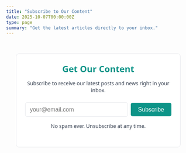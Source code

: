 ```yaml
---
title: "Subscribe to Our Content"
date: 2025-10-07T00:00:00Z
type: page
summary: "Get the latest articles directly to your inbox."
---
```


<style>
/* Variables to easily customize the look */
:root {
  --main-bg-color: #ffffff;
  --text-color: #374151;
  --main-brand-color: #0d9488; /* A clean teal color */
  --light-border-color: #e5e7eb;
}

.minimal-subscription-section {
  max-width: 400px;
  margin: 3rem auto;
  padding: 1.5rem;
  text-align: center;
  background: var(--main-bg-color);
  border: 1px solid var(--light-border-color);
  border-radius: 0.5rem;
  font-family: system-ui, sans-serif;
}

.minimal-subscription-section h2 {
  color: var(--main-brand-color);
  margin-top: 0;
  margin-bottom: 0.5rem;
  font-size: 1.5rem;
}

.minimal-subscription-section p {
  color: var(--text-color);
  margin-bottom: 1.5rem;
}

.form-group {
  display: flex;
  gap: 0.5rem;
  align-items: center;
}

.email-input {
  flex: 1;
  padding: 0.6rem 0.75rem;
  border: 1px solid var(--light-border-color);
  border-radius: 0.3rem;
  font-size: 1rem;
  outline: none;
  transition: border-color 0.2s, box-shadow 0.2s;
}

/* Focus effect using only CSS */
.email-input:focus {
  border-color: var(--main-brand-color);
  box-shadow: 0 0 0 2px rgba(13, 148, 136, 0.2);
}

.submit-button {
  background: var(--main-brand-color);
  color: white;
  border: none;
  padding: 0.6rem 1.25rem;
  border-radius: 0.3rem;
  cursor: pointer;
  font-size: 1rem;
  transition: background 0.2s;
}

/* Hover effect using only CSS */
.submit-button:hover {
  background: #0f766e; /* A slightly darker shade */
}

.disclaimer {
  font-size: 0.875rem;
  color: #9ca3af;
  margin-top: 1rem;
}
</style>

<div class="container">
<section class="minimal-subscription-section">
  <h2>Get Our Content</h2>
  <p>
    Subscribe to receive our latest posts and news right in your inbox.
  </p>

  <form name="suscripcion_en" method="POST" data-netlify="true">
    <div class="form-group">
      <input 
        type="email" 
        name="email" 
        placeholder="your@email.com" 
        required 
        class="email-input"
      >
      <button 
        type="submit" 
        class="submit-button"
      >
        Subscribe
      </button>
    </div>
  </form>

  <p class="disclaimer">
    No spam ever. Unsubscribe at any time.
  </p>
</section>
</div>